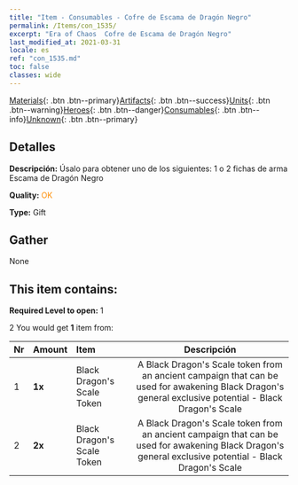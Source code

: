 ```yaml
---
title: "Item - Consumables - Cofre de Escama de Dragón Negro"
permalink: /Items/con_1535/
excerpt: "Era of Chaos  Cofre de Escama de Dragón Negro"
last_modified_at: 2021-03-31
locale: es
ref: "con_1535.md"
toc: false
classes: wide
---
```

 [Materials](/es/Items/){: .btn .btn--primary}[Artifacts](/es/Items/Artifacts/){: .btn .btn--success}[Units](/es/Items/Units/){: .btn .btn--warning}[Heroes](/es/Items/Heroes/){: .btn .btn--danger}[Consumables](/es/Items/Consumables/){: .btn .btn--info}[Unknown](/es/Items/Unknown/){: .btn .btn--primary}

## Detalles
 **Descripción:** Úsalo para obtener uno de los siguientes: 1 o 2 fichas de arma Escama de Dragón Negro

 **Quality:** <span style="color: #FF8C00">OK</span>

 **Type:** Gift

## Gather

  None

## This item contains:

 **Required Level to open:** 1

 2 You would get **1** item  from:

  | Nr | Amount |     Item    | Descripción |
  |:---|:-------|:------------|:-----------:|
  | 1 |  **1x** | Black Dragon's Scale Token | A Black Dragon's Scale token from an ancient campaign that can be used for awakening Black Dragon's general exclusive potential - Black Dragon's Scale  | 
  | 2 |  **2x** | Black Dragon's Scale Token | A Black Dragon's Scale token from an ancient campaign that can be used for awakening Black Dragon's general exclusive potential - Black Dragon's Scale  | 
